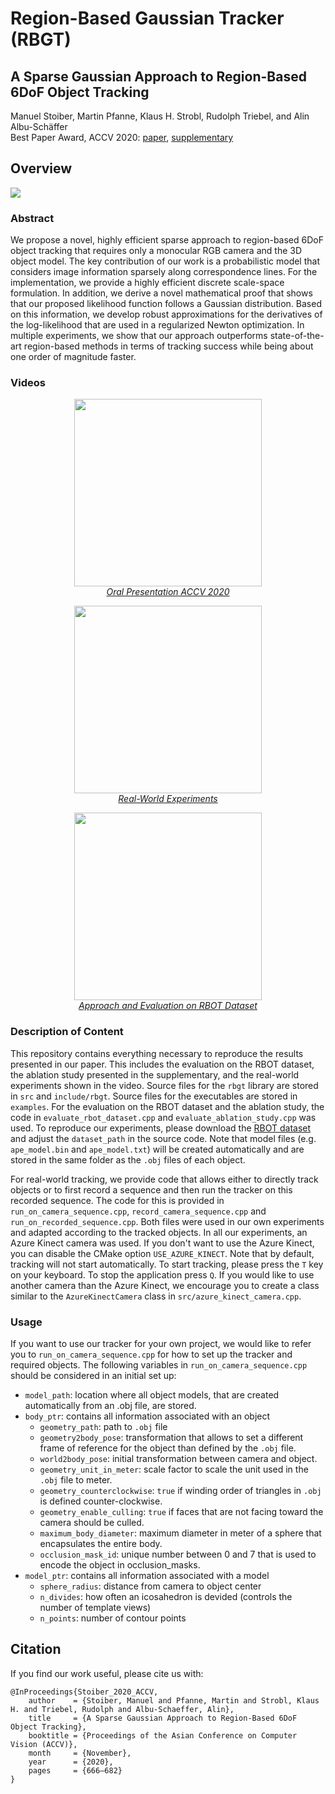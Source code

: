 # Region-Based Gaussian Tracker (RBGT)

## A Sparse Gaussian Approach to Region-Based 6DoF Object Tracking
Manuel Stoiber, Martin Pfanne, Klaus H. Strobl, Rudolph Triebel, and Alin Albu-Schäffer  
Best Paper Award, ACCV 2020: [paper](https://openaccess.thecvf.com/content/ACCV2020/papers/Stoiber_A_Sparse_Gaussian_Approach_to_Region-Based_6DoF_Object_Tracking_ACCV_2020_paper.pdf), [supplementary](https://openaccess.thecvf.com/content/ACCV2020/supplemental/Stoiber_A_Sparse_Gaussian_ACCV_2020_supplemental.zip)

## Overview
![](dlr_rbgt_visualization.png)

### Abstract
We propose a novel, highly efficient sparse approach to region-based 6DoF object tracking that requires only a monocular RGB camera and the 3D object model. The key contribution of our work is a probabilistic model that considers image information sparsely along correspondence lines. For the implementation, we provide a highly efficient discrete scale-space formulation. In addition, we derive a novel mathematical proof that shows that our proposed likelihood function follows a Gaussian distribution. Based on this information, we develop robust approximations for the derivatives of the log-likelihood that are used in a regularized Newton optimization. In multiple experiments, we show that our approach outperforms state-of-the-art region-based methods in terms of tracking success while being about one order of magnitude faster.

### Videos
<a href="https://www.youtube.com/watch?v=Y-nFAuElE1I&ab_channel=DLRRMC">
<p align="center">
 <img src="dlr_thumbnail_video_oral.png" height=300>
    <br>
    <em>Oral Presentation ACCV 2020</em>
</p>
</a>

<a href="https://www.youtube.com/watch?v=lwhxSRpwn3Y&ab_channel=DLRRMC">
<p align="center">
 <img src="dlr_thumbnail_video_real-world.png" height=300>
    <br>
    <em>Real-World Experiments</em>
</p>
</a>

<a href="https://www.youtube.com/watch?v=TkS0Wkd_0lA&ab_channel=DLRRMC">
<p align="center">
 <img src="dlr_thumbnail_video_rbot.png" height=300>
    <br>
    <em>Approach and Evaluation on RBOT Dataset</em>
</p>
</a>

### Description of Content
This repository contains everything necessary to reproduce the results presented in our paper. This includes the evaluation on the RBOT dataset, the ablation study presented in the supplementary, and the real-world experiments shown in the video. Source files for the `rbgt` library are stored in `src` and `include/rbgt`. Source files for the executables are stored in `examples`. For the evaluation on the RBOT dataset and the ablation study, the code in `evaluate_rbot_dataset.cpp` and `evaluate_ablation_study.cpp` was used. To reproduce our experiments, please download the [RBOT dataset](http://cvmr.info/research/RBOT/) and adjust the `dataset_path` in the source code. Note that model files (e.g. `ape_model.bin` and `ape_model.txt`) will be created automatically and are stored in the same folder as the `.obj` files of each object.

For real-world tracking, we provide code that allows either to directly track objects or to first record a sequence and then run the tracker on this recorded sequence. The code for this is provided in `run_on_camera_sequence.cpp`, `record_camera_sequence.cpp` and `run_on_recorded_sequence.cpp`. Both files were used in our own experiments and adapted according to the tracked objects. In all our experiments, an Azure Kinect camera was used. If you don't want to use the Azure Kinect, you can disable the CMake option `USE_AZURE_KINECT`. Note that by default, tracking will not start automatically. To start tracking, please press the `T` key on your keyboard. To stop the application press `Q`. If you would like to use another camera than the Azure Kinect, we encourage you to create a class similar to the `AzureKinectCamera` class in `src/azure_kinect_camera.cpp`.

### Usage
If you want to use our tracker for your own project, we would like to refer you to `run_on_camera_sequence.cpp` for how to set up the tracker and required objects. The following variables in `run_on_camera_sequence.cpp` should be considered in an initial set up:
* `model_path`: location where all object models, that are created automatically from an .obj file, are stored.
* `body_ptr`: contains all information associated with an object
    * `geometry_path`: path to `.obj` file
    * `geometry2body_pose`: transformation that allows to set a different frame of reference for the object than defined by the `.obj` file.
    * `world2body_pose`: initial transformation between camera and object.
    * `geometry_unit_in_meter`: scale factor to scale the unit used in the `.obj` file to meter.
    * `geometry_counterclockwise`: `true` if winding order of triangles in `.obj` is defined counter-clockwise.
    * `geometry_enable_culling`: `true` if faces that are not facing toward the camera should be culled.
    * `maximum_body_diameter`: maximum diameter in meter of a sphere that encapsulates the entire body.
    * `occlusion_mask_id`: unique number between 0 and 7 that is used to encode the object in occlusion_masks.
* `model_ptr`: contains all information associated with a model
    * `sphere_radius`: distance from camera to object center
    * `n_divides`: how often an icosahedron is devided (controls the number of template views)
    * `n_points`: number of contour points

## Citation
If you find our work useful, please cite us with: 

```
@InProceedings{Stoiber_2020_ACCV,
    author    = {Stoiber, Manuel and Pfanne, Martin and Strobl, Klaus H. and Triebel, Rudolph and Albu-Schaeffer, Alin},
    title     = {A Sparse Gaussian Approach to Region-Based 6DoF Object Tracking},
    booktitle = {Proceedings of the Asian Conference on Computer Vision (ACCV)},
    month     = {November},
    year      = {2020},
    pages     = {666–682}
}
```





